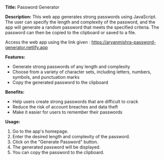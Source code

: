 **Title:** Password Generator

**Description:** This web app generates strong passwords using JavaScript. The user can specify the length and complexity of the password, and the app will generate a random password that meets the specified criteria. The password can then be copied to the clipboard or saved to a file.

Access the web app using the link given : 
https://aryanmishra-password-generator.netlify.app

**Features:**

* Generate strong passwords of any length and complexity
* Choose from a variety of character sets, including letters, numbers, symbols, and punctuation marks
* Copy the generated password to the clipboard

**Benefits:**

* Help users create strong passwords that are difficult to crack
* Reduce the risk of account breaches and data theft
* Make it easier for users to remember their passwords

**Usage:**

1. Go to the app's homepage.
2. Enter the desired length and complexity of the password.
3. Click on the "Generate Password" button.
4. The generated password will be displayed.
5. You can copy the password to the clipboard.



